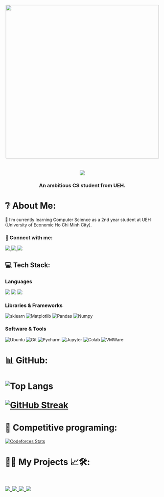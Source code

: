 <p align="center">
  <img align="middle" src="https://github.com/user-attachments/assets/d4b99e6c-2f75-41ef-8ed1-fc5612360f18" width="500">

</p>


<h1 align="middle">
    <img src="https://readme-typing-svg.herokuapp.com/?font=Righteous&size=35&center=true&vCenter=true&width=500&height=70&duration=3000&lines=Hi+there!+👋;+I'm+Thien!;" />
</h1>
<h3 align="middle">An ambitious CS student from UEH.</h3>

# ❔ About Me:
<div align="left">
 🔭 I’m currently learning Computer Science as a 2nd year student at UEH (University of Economic Ho Chi Minh City).<br>
 
 </div>
 
<h3 align="left">🤙 Connect with me:</h3>

<div align="left"> 
    <a href="https://www.linkedin.com/in/thi%E1%BB%87n-nguy%E1%BB%85n-1b3793285/" target="_blank">
    <img src="https://img.shields.io/badge/LinkedIn-0077B5?style=for-the-badge&logo=linkedin&logoColor=white" target="_blank" />
  </a>
  <a href="mailto:thiennguyen03001@gmail.com">
    <img src="https://img.shields.io/badge/Gmail-333333?style=for-the-badge&logo=gmail&logoColor=red" />
  </a>

  <a href="https://www.facebook.com/profile.php?id=100040691206144" target="_blank">
    <img src="https://img.shields.io/badge/Facebook-0000FF?style=for-the-badge&logo=Facebook&logoColor=white" target="_blank" />
  </a>
  <!--
  <a href="https://toannguyenkhanh.github.io/" target="_blank">
     <img src="https://img.shields.io/badge/Portfolio-FF5722?style=for-the-badge&logo=todoist&logoColor=white" target="_blank" />
  </a> -->
</div>

## 💻 Tech Stack:
<!--![C#](https://img.shields.io/badge/c%23-%23239120.svg?style=flat&logo=c-sharp&logoColor=white) ![Python](https://img.shields.io/badge/python-3670A0?style=flat&logo=python&logoColor=ffdd54) ![Anaconda](https://img.shields.io/badge/Anaconda-%2344A833.svg?style=flat&logo=anaconda&logoColor=white) ![MySQL](https://img.shields.io/badge/mysql-%2300f.svg?style=flat&logo=mysql&logoColor=white) ![Pandas](https://img.shields.io/badge/pandas-%23150458.svg?style=flat&logo=pandas&logoColor=white) ![NumPy](https://img.shields.io/badge/numpy-%23013243.svg?style=flat&logo=numpy&logoColor=white) ![scikit-learn](https://img.shields.io/badge/scikit--learn-%23F7931E.svg?style=flat&logo=scikit-learn&logoColor=white) ![PyTorch](https://img.shields.io/badge/Pytorch-%23FF6F00.svg?style=flat&logo=TensorFlow&logoColor=white) -->
<!-- [![My Skills](https://skillicons.dev/icons?i=python,cpp,pytorch,sklearn,keras,opencv,cs,mysql,pycharm,docker,linux)](https://skillicons.dev) -->


  <h3>Languages</br></h3>
  <div align="left">

   <img src="https://img.shields.io/badge/-Python-98b982?style=for-the-badge&logo=python&logoColor=orange&labelColor=282828">
   <img src="https://img.shields.io/badge/-C++-1ca0f1?style=for-the-badge&logo=cplusplus&logoColor=1ca0f1&labelColor=282828">
   <img src="https://img.shields.io/badge/c%23-%23239120.svg?style=for-the-badge&logo=c-sharp&logoColor=white&labelColor=282828"> 
   <!--<img src="https://img.shields.io/badge/R-EADBC8.svg?style=for-the-badge&logo=R&logoColor=blue&labelColor=282829">-->

    
  </div>

  <h3>Libraries & Frameworks</br></h3>
  <div align="left">
    <!--<img alt="Pytorch" src="https://img.shields.io/badge/PyTorch-%23EE4C2C.svg?style=for-the-badge&logo=PyTorch&logoColor=white&labelColor=282828">-->
    <img alt="sklearn" src="https://img.shields.io/badge/scikit--learn-%23F7931E.svg?style=for-the-badge&logo=scikit-learn&logoColor=white&labelColor=282828">
    <!--<img alt="OpenCV" src="https://img.shields.io/badge/OpenCV-5c3ee8?style=for-the-badge&logo=opencv&logoColor=5c3ee8&labelColor=282828">-->
    <!--<img alt="FastAPI" src="https://img.shields.io/badge/FastAPI-005571?style=for-the-badge&logo=fastapi&labelColor=282828">-->
    <!--<img alt="Onnx" src="https://img.shields.io/badge/-ONNX-005CED?style=for-the-badge&logo=onnx&logoColor=white&labelColor=282828">-->
    <img alt="Matplotlib" src="https://img.shields.io/badge/Matplotlib-11557c?style=for-the-badge&&logo=circle&logoColor=11557c&labelColor=282828">
    <img alt="Pandas" src="https://img.shields.io/badge/Pandas-150458?style=for-the-badge&logo=pandas&logoColor=150458&labelColor=282828">
    <img alt="Numpy" src="https://img.shields.io/badge/Numpy-4d77cf?style=for-the-badge&logo=numpy&logoColor=4d77cf&labelColor=282828">

   </div>

  <h3>Software & Tools</br></h3>
   <div align="left">
    <!--<img alt="Docker" src="https://img.shields.io/badge/Docker-4d77cf?style=for-the-badge&logo=docker&logoColor=4d77cf&labelColor=282828">-->
    <!--<img alt="Linux" src="https://img.shields.io/badge/Linux-f5c022?style=for-the-badge&logo=linux&logoColor=f5c022&labelColor=282828">-->
    <img alt="Ubuntu" src="https://img.shields.io/badge/Ubuntu-E95420?style=for-the-badge&logo=ubuntu&logoColor=white&labelColor=282828">
    <img alt="Git" src="https://img.shields.io/badge/Git-f05134?style=for-the-badge&logo=git&logoColor=f05134&labelColor=282828">
    <img alt="Pycharm" src="https://img.shields.io/badge/pycharm-143?style=for-the-badge&logo=pycharm&logoColor=black&color=black&labelColor=green">
    <img alt="Jupyter" src="https://img.shields.io/badge/Jupyter%20-f27727?style=for-the-badge&logo=Jupyter&logoColor=f27727&labelColor=282828">
    <img alt="Colab" src="https://img.shields.io/badge/Colab-fb9c04?style=for-the-badge&&logo=google-colab&logoColor=fb9c04&labelColor=282828">
    <img alt="VMWare" src="https://img.shields.io/badge/VMWare-208abc?style=for-the-badge&logo=vmware&logoColor=208abc&labelColor=282828">
   </div>

# 📊 GitHub:

<h1 align="left">

![Top Langs](https://github-readme-stats.vercel.app/api/top-langs/?username=ThienNguyen3001&layout=compact&theme=react)<br>
<!--![](https://github.com/ToanNguyenKhanh/github-stats/blob/master/generated/languages.svg)<br>-->
[![GitHub Streak](https://streak-stats.demolab.com/?user=ThienNguyen3001&theme=tokyonight&hide_border=false&include_all_commits=true&count_private=true&layout=compact&card_width=470)](https://git.io/streak-stats)<br>
# 🤺 Competitive programing:
[![Codeforces Stats](https://codeforces-readme-stats.vercel.app/api/card?username=NguyenThien&theme=github_dark&disable_animations=false&show_icons=true&force_username=true)](https://codeforces.com/profile/NguyenThien)
<!--![LeetCode Stats](https://leetcard.jacoblin.cool/nnt2923?theme=dark&font=Oxanium)-->
</h1>

<!-- 
<div align="center">
  <h2>🐍 My Contributions 🐍</h2>
</div> 

<picture>
  <source media="(prefers-color-scheme: dark)" srcset="https://github.com/ToanNguyenKhanh/snk/blob/output-svg-only/github-contribution-grid-snake-dark.svg">
  <source media="(prefers-color-scheme: light)" srcset="https://github.com/ToanNguyenKhanh/snk/blob/manual-run-output/only-svg/github-contribution-grid-snake.svg">
  <img alt="github contribution grid snake animation" src="https://raw.githubusercontent.com/platane/platane/output/github-contribution-grid-snake.svg">
</picture> -->

# 🤖🚀 My Projects 📈🛠️:

<h1 align="left">

<a href="https://github.com/ThienNguyen3001/Mini-project-crawl-data"> 
  <img align="center" src="https://github-readme-stats.anuraghazra1.vercel.app/api/pin/?username=ThienNguyen3001&repo=Mini-project-crawl-data&theme=radical" />
</a>   
<a href="https://github.com/ThienNguyen3001/Mini-project-ML"> 
  <img align="center" src="https://github-readme-stats.anuraghazra1.vercel.app/api/pin/?username=ThienNguyen3001&repo=Mini-project-ML&theme=radical" />
</a>   
<a href="https://github.com/ThienNguyen3001/Do-an-Co-so-lap-trinh"> 
  <img align="center" src="https://github-readme-stats.anuraghazra1.vercel.app/api/pin/?username=ThienNguyen3001&repo=Do-an-Co-so-lap-trinh&theme=radical" />
</a>   
<a href="https://github.com/ThienNguyen3001/Christmas-Tree"> 
  <img align="center" src="https://github-readme-stats.anuraghazra1.vercel.app/api/pin/?username=ThienNguyen3001&repo=Christmas-Tree&theme=radical" />
</a> 
</h1>

